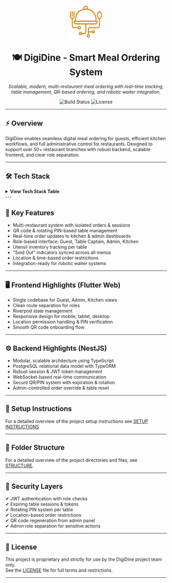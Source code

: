 <p align="center">
  <img src="shared/assets/vectors/DigiDine-Solo.svg" width="100" height="100" alt="App logo" />
</p>

<h1 align="center">🍽️ DigiDine - Smart Meal Ordering System</h1>

<p align="center">
  <i>Scalable, modern, multi-restaurant meal ordering with real-time tracking, table management, QR-based ordering, and robotic waiter integration.</i>
</p>

<p align="center">
  <img src="https://img.shields.io/badge/build-passing-brightgreen" alt="Build Status" />
  <img src="https://img.shields.io/badge/license-proprietary-blue" alt="License" />
</p>

---

## ⚡ Overview

DigiDine enables seamless digital meal ordering for guests, efficient kitchen workflows, and full administrative control for restaurants. Designed to support over 50+ restaurant branches with robust backend, scalable frontend, and clear role separation.

---

## 🛠️ Tech Stack

<details>
<summary><b>View Tech Stack Table</b></summary>

| Component      | Tech                          |
|----------------|------------------------------|
| Frontend       | Flutter Web                  |
| Backend        | NestJS                       |
| Database       | PostgreSQL                   |
| ORM            | TypeORM                      |
| Auth           | JWT, Role-based Access       |
| Realtime       | WebSockets (for orders/live updates) |
| State Mgmt     | Riverpod (Frontend)          |
| Migrations     | TypeORM Migrations           |
| Packaging      | npm / yarn                   |
| Deployment     | Docker Ready (optional)      |
| QR Generation  | Backend-managed, rotating QR |
| Location Check | Browser-based, PIN security  |

</details>
---

## 🎯 Key Features

- Multi-restaurant system with isolated orders & sessions
- QR code & rotating PIN-based table management
- Real-time order updates to kitchen & admin dashboards
- Role-based interface: Guest, Table Captain, Admin, Kitchen
- Utensil inventory tracking per table
- "Sold Out" indicators synced across all menus
- Location & time-based order restrictions
- Integration-ready for robotic waiter systems

---

## 🖥️ Frontend Highlights (Flutter Web)

- Single codebase for Guest, Admin, Kitchen views
- Clean route separation for roles
- Riverpod state management
- Responsive design for mobile, tablet, desktop
- Location permission handling & PIN verification
- Smooth QR code onboarding flow

---

## ⚙️ Backend Highlights (NestJS)

- Modular, scalable architecture using TypeScript
- PostgreSQL relational data model with TypeORM
- Robust session & JWT token management
- WebSocket-based real-time communication
- Secure QR/PIN system with expiration & rotation
- Admin-controlled order override & table reset

---

## 🚀 Setup Instructions
For a detailed overview of the project setup instructions see [SETUP INSTRUCTIONS](SETUP.md)

---
## 📁 Folder Structure

For a detailed overview of the project directories and files, see [STRUCTURE](STRUCTURE.md).

---

## 🔐 Security Layers

✔ JWT authentication with role checks  
✔ Expiring table sessions & tokens  
✔ Rotating PIN system per table  
✔ Location-based order restrictions  
✔ QR code regeneration from admin panel  
✔ Admin role separation for sensitive actions  

---


## 📂 License

This project is proprietary and strictly for use by the DigiDine project team only.  
See the [LICENSE](LICENSE.md) file for full terms and restrictions.


---
